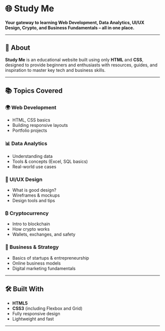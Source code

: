 # 🌐 Study Me

**Your gateway to learning Web Development, Data Analytics, UI/UX Design, Crypto, and Business Fundamentals – all in one place.**

---

## 📖 About

**Study Me** is an educational website built using only **HTML** and **CSS**, designed to provide beginners and enthusiasts with resources, guides, and inspiration to master key tech and business skills.

---

## 📚 Topics Covered

### 🌍 Web Development
- HTML, CSS basics
- Building responsive layouts
- Portfolio projects

### 📊 Data Analytics
- Understanding data
- Tools & concepts (Excel, SQL basics)
- Real-world use cases

### 🎨 UI/UX Design
- What is good design?
- Wireframes & mockups
- Design tools and tips

### ₿ Cryptocurrency
- Intro to blockchain
- How crypto works
- Wallets, exchanges, and safety

### 💼 Business & Strategy
- Basics of startups & entrepreneurship
- Online business models
- Digital marketing fundamentals

---

## 🛠️ Built With

- **HTML5**
- **CSS3** (including Flexbox and Grid)
- Fully responsive design
- Lightweight and fast

---
